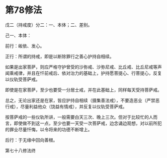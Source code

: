 # 第78修法

戊二（持戒度）分二：一、本体；二、差别。

己一、本体：

前行：皈依、发心。

正行：所谓的持戒，即是以断除罪行之善心护持自相续。

如果是出家菩萨，则应严格守护曾受的沙弥戒、沙弥尼戒、比丘戒、比丘尼戒等声闻乘戒律，并且在忏前戒后、依对治力的基础上，护持愿菩提心、行菩提心，反复以仪轨受菩萨戒。

即使是在家菩萨，至少也要受一分居士戒，并在此基础上，同样每天受持菩萨戒。

总之，无论出家还是在家，皆应护持自相续（摄集善法戒），不要造恶业（严禁恶行戒），尽量利益他众（饶益有情戒），并反复以仪轨受菩萨戒。

按菩萨戒的一些仪轨所讲，一般需要白天三次、晚上三次。但对于比较忙的人而言，即使做不到这一点，至少也要一天受一次菩萨戒，边念诵边观想，对以前所犯的罪业尽量忏悔，以令将来的功德不断增上。

后行：于无缘中回向善根。

第七十八修法终

